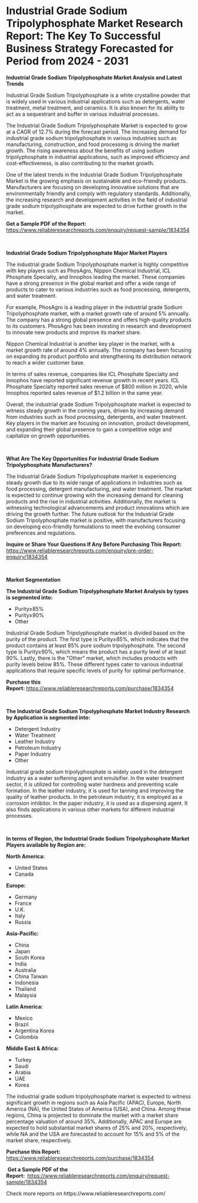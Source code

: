 <p><h1>Industrial Grade Sodium Tripolyphosphate Market Research Report: The Key To Successful Business Strategy Forecasted for Period from 2024 - 2031</h1></p><p><strong>Industrial Grade Sodium Tripolyphosphate Market Analysis and Latest Trends</strong></p>
<p><p>Industrial Grade Sodium Tripolyphosphate is a white crystalline powder that is widely used in various industrial applications such as detergents, water treatment, metal treatment, and ceramics. It is also known for its ability to act as a sequestrant and buffer in various industrial processes.</p><p>The Industrial Grade Sodium Tripolyphosphate Market is expected to grow at a CAGR of 12.7% during the forecast period. The increasing demand for industrial grade sodium tripolyphosphate in various industries such as manufacturing, construction, and food processing is driving the market growth. The rising awareness about the benefits of using sodium tripolyphosphate in industrial applications, such as improved efficiency and cost-effectiveness, is also contributing to the market growth.</p><p>One of the latest trends in the Industrial Grade Sodium Tripolyphosphate Market is the growing emphasis on sustainable and eco-friendly products. Manufacturers are focusing on developing innovative solutions that are environmentally friendly and comply with regulatory standards. Additionally, the increasing research and development activities in the field of industrial grade sodium tripolyphosphate are expected to drive further growth in the market.</p></p>
<p><strong>Get a Sample PDF of the Report:&nbsp;</strong> <a href="https://www.reliableresearchreports.com/enquiry/request-sample/1834354">https://www.reliableresearchreports.com/enquiry/request-sample/1834354</a></p>
<p>&nbsp;</p>
<p><strong>Industrial Grade Sodium Tripolyphosphate Major Market Players</strong></p>
<p><p>The industrial grade Sodium Tripolyphosphate market is highly competitive with key players such as PhosAgro, Nippon Chemical Industrial, ICL Phosphate Specialty, and Innophos leading the market. These companies have a strong presence in the global market and offer a wide range of products to cater to various industries such as food processing, detergents, and water treatment.</p><p>For example, PhosAgro is a leading player in the industrial grade Sodium Tripolyphosphate market, with a market growth rate of around 5% annually. The company has a strong global presence and offers high-quality products to its customers. PhosAgro has been investing in research and development to innovate new products and improve its market share.</p><p>Nippon Chemical Industrial is another key player in the market, with a market growth rate of around 4% annually. The company has been focusing on expanding its product portfolio and strengthening its distribution network to reach a wider customer base.</p><p>In terms of sales revenue, companies like ICL Phosphate Specialty and Innophos have reported significant revenue growth in recent years. ICL Phosphate Specialty reported sales revenue of $800 million in 2020, while Innophos reported sales revenue of $1.2 billion in the same year.</p><p>Overall, the industrial grade Sodium Tripolyphosphate market is expected to witness steady growth in the coming years, driven by increasing demand from industries such as food processing, detergents, and water treatment. Key players in the market are focusing on innovation, product development, and expanding their global presence to gain a competitive edge and capitalize on growth opportunities.</p></p>
<p>&nbsp;</p>
<p><strong>What Are The Key Opportunities For Industrial Grade Sodium Tripolyphosphate Manufacturers?</strong></p>
<p><p>The Industrial Grade Sodium Tripolyphosphate market is experiencing steady growth due to its wide range of applications in industries such as food processing, detergent manufacturing, and water treatment. The market is expected to continue growing with the increasing demand for cleaning products and the rise in industrial activities. Additionally, the market is witnessing technological advancements and product innovations which are driving the growth further. The future outlook for the Industrial Grade Sodium Tripolyphosphate market is positive, with manufacturers focusing on developing eco-friendly formulations to meet the evolving consumer preferences and regulations.</p></p>
<p><strong>Inquire or Share Your Questions If Any Before Purchasing This Report:</strong> <a href="https://www.reliableresearchreports.com/enquiry/pre-order-enquiry/1834354">https://www.reliableresearchreports.com/enquiry/pre-order-enquiry/1834354</a></p>
<p>&nbsp;</p>
<p><strong>Market Segmentation</strong></p>
<p><strong>The Industrial Grade Sodium Tripolyphosphate Market Analysis by types is segmented into:</strong></p>
<p><ul><li>Purity≥85%</li><li>Purity≥90%</li><li>Other</li></ul></p>
<p><p>Industrial Grade Sodium Tripolyphosphate market is divided based on the purity of the product. The first type is Purity≥85%, which indicates that the product contains at least 85% pure sodium tripolyphosphate. The second type is Purity≥90%, which means the product has a purity level of at least 90%. Lastly, there is the "Other" market, which includes products with purity levels below 85%. These different types cater to various industrial applications that require specific levels of purity for optimal performance.</p></p>
<p><strong>Purchase this Report:&nbsp;</strong><a href="https://www.reliableresearchreports.com/purchase/1834354">https://www.reliableresearchreports.com/purchase/1834354</a></p>
<p>&nbsp;</p>
<p><strong>The Industrial Grade Sodium Tripolyphosphate Market Industry Research by Application is segmented into:</strong></p>
<p><ul><li>Detergent Industry</li><li>Water Treatment</li><li>Leather Industry</li><li>Petroleum Industry</li><li>Paper Industry</li><li>Other</li></ul></p>
<p><p>Industrial grade sodium tripolyphosphate is widely used in the detergent industry as a water softening agent and emulsifier. In the water treatment sector, it is utilized for controlling water hardness and preventing scale formation. In the leather industry, it is used for tanning and improving the quality of leather products. In the petroleum industry, it is employed as a corrosion inhibitor. In the paper industry, it is used as a dispersing agent. It also finds applications in various other markets for different industrial processes.</p></p>
<p>&nbsp;</p>
<p><strong>In terms of Region, the Industrial Grade Sodium Tripolyphosphate Market Players available by Region are:</strong></p>
<p>
    <p> <strong> North America: </strong>
        <ul>
            <li>United States</li>
            <li>Canada</li>
        </ul>
        </p> 
    <p> <strong> Europe: </strong>
        <ul>
            <li>Germany</li>
            <li>France</li>
            <li>U.K.</li>
            <li>Italy</li>
            <li>Russia</li>
        </ul>
        </p> 
    <p> <strong> Asia-Pacific: </strong>
        <ul>
            <li>China</li>
            <li>Japan</li>
            <li>South Korea</li>
            <li>India</li>
            <li>Australia</li>
            <li>China Taiwan</li>
            <li>Indonesia</li>
            <li>Thailand</li>
            <li>Malaysia</li>
        </ul>
        </p> 
    <p> <strong> Latin America: </strong>
        <ul>
            <li>Mexico</li>
            <li>Brazil</li>
            <li>Argentina Korea</li>
            <li>Colombia</li>
        </ul>
        </p> 
    <p> <strong> Middle East & Africa: </strong>
        <ul>
            <li>Turkey</li>
            <li>Saudi</li>
            <li>Arabia</li>
            <li>UAE</li>
            <li>Korea</li>
        </ul>
    </p>
    </p>
<p><p>The industrial grade sodium tripolyphosphate market is expected to witness significant growth in regions such as Asia Pacific (APAC), Europe, North America (NA), the United States of America (USA), and China. Among these regions, China is projected to dominate the market with a market share percentage valuation of around 35%. Additionally, APAC and Europe are expected to hold substantial market shares of 25% and 20%, respectively, while NA and the USA are forecasted to account for 15% and 5% of the market share, respectively.</p></p>
<p><strong>Purchase this Report: </strong><a href="https://www.reliableresearchreports.com/purchase/1834354">https://www.reliableresearchreports.com/purchase/1834354</a></p>
<p>&nbsp;<strong>Get a Sample PDF of the Report:&nbsp;&nbsp;</strong><a href="https://www.reliableresearchreports.com/enquiry/request-sample/1834354">https://www.reliableresearchreports.com/enquiry/request-sample/1834354</a></p>
<p><strong></strong></p>
<p>Check more reports on https://www.reliableresearchreports.com/</p>